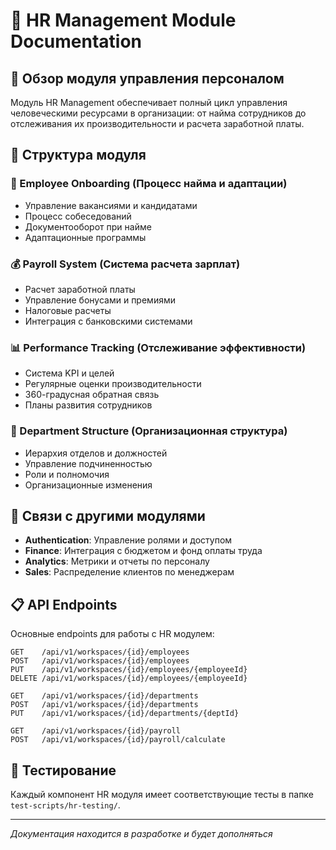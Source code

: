 # 👥 HR Management Module Documentation

## 📖 Обзор модуля управления персоналом

Модуль HR Management обеспечивает полный цикл управления человеческими ресурсами в организации: от найма сотрудников до отслеживания их производительности и расчета заработной платы.

## 📁 Структура модуля

### 🎯 Employee Onboarding (Процесс найма и адаптации)
- Управление вакансиями и кандидатами
- Процесс собеседований
- Документооборот при найме
- Адаптационные программы

### 💰 Payroll System (Система расчета зарплат)
- Расчет заработной платы
- Управление бонусами и премиями
- Налоговые расчеты
- Интеграция с банковскими системами

### 📊 Performance Tracking (Отслеживание эффективности)
- Система KPI и целей
- Регулярные оценки производительности
- 360-градусная обратная связь
- Планы развития сотрудников

### 🏢 Department Structure (Организационная структура)
- Иерархия отделов и должностей
- Управление подчиненностью
- Роли и полномочия
- Организационные изменения

## 🔗 Связи с другими модулями

- **Authentication**: Управление ролями и доступом
- **Finance**: Интеграция с бюджетом и фонд оплаты труда
- **Analytics**: Метрики и отчеты по персоналу
- **Sales**: Распределение клиентов по менеджерам

## 📋 API Endpoints

Основные endpoints для работы с HR модулем:

```
GET    /api/v1/workspaces/{id}/employees
POST   /api/v1/workspaces/{id}/employees
PUT    /api/v1/workspaces/{id}/employees/{employeeId}
DELETE /api/v1/workspaces/{id}/employees/{employeeId}

GET    /api/v1/workspaces/{id}/departments
POST   /api/v1/workspaces/{id}/departments
PUT    /api/v1/workspaces/{id}/departments/{deptId}

GET    /api/v1/workspaces/{id}/payroll
POST   /api/v1/workspaces/{id}/payroll/calculate
```

## 🧪 Тестирование

Каждый компонент HR модуля имеет соответствующие тесты в папке `test-scripts/hr-testing/`.

---

*Документация находится в разработке и будет дополняться*